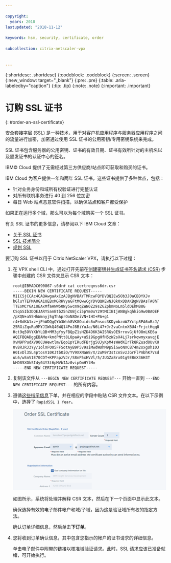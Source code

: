 ```yaml
---

copyright:
  years: 2018
lastupdated: "2018-11-12"

keywords: hsm, security, certificate, order

subcollection: citrix-netscaler-vpx


---
```


{:shortdesc: .shortdesc}
{:codeblock: .codeblock}
{:screen: .screen}
{:new_window: target="_blank"}
{:pre: .pre}
{:table: .aria-labeledby="caption"}
{:tip: .tip}
{:note: .note}
{:important: .important}

# 订购 SSL 证书
{: #order-an-ssl-certificate}

安全套接字层 (SSL) 是一种技术，用于对客户机应用程序与服务器应用程序之间的流量进行加密，加密通过使用 SSL 证书的公用密钥/专用密钥系统来完成。

SSL 证书包含服务器的公用密钥、证书的有效日期、证书有效所针对的主机名以及颁发证书的认证中心的签名。

IBM© Cloud 提供了无需经过第三方供应商/站点即可获取和购买的证书。

IBM Cloud 为客户提供一年和两年 SSL 证书，这些证书提供了多种优点，包括：

* 针对业务身份和域所有权验证进行完整认证
* 对所有联机事务进行 40 到 256 位加密
* 每日 Web 站点恶意软件扫描，以确保站点和客户都受保护

如果正在运行多个域，那么可以为每个域购买一个 SSL 证书。

有关 SSL 证书的更多信息，请参阅以下 IBM Cloud 文章：

* [关于 SSL 证书](/docs/infrastructure/ssl-certificates?topic=ssl-certificates-about-ssl-certificates)
* [SSL 技术简介](/docs/infrastructure/ssl-certificates?topic=ssl-certificates-introduction-to-ssl-technology)
* [规划 SSL](/docs/infrastructure/ssl-certificates?topic=ssl-certificates-planning-for-ssl)


要订购 SSL 证书以用于 Citrix NetScaler VPX，请执行以下过程：

1.	在 VPX shell CLI 中，通过打开先前在[创建密钥并生成证书签名请求 (CSR)](/docs/infrastructure/citrix-netscaler-vpx?topic=citrix-netscaler-vpx-create-keys-and-generate-the-certificate-signing-request-csr-) 步骤中创建的 CSR 文件来显示 CSR 文本：

	```
	root@IBMADC690867-s6dr# cat certreqnss6dr.csr
	-----BEGIN NEW CERTIFICATE REQUEST-----
	MIIC5jCCAc4CAQAwgaAxCzAJBgNVBAYTMRcwFQYDVQQIEw5Ob3J0aCBDYXJv
	bGluYTEPMA0GA1UEBxMGRHVyaGFtMQwwCgYDVQQKEwNJQk0xDDAKBgNVBAsTA0hT
	TTEoMCYGA1UEAxMfaHNW50Ny5wcm9qZWN0Z29sZGZpbmNoLm5ldDEhMB8G
	CSqGSIb3DQEJARYSanBtb25nZUBjci5pYm0uY29tMIIBIjANBgkqhkiG9w0BAQEF
	/pXQN+a55HhWmnyj5gThAprOoN8DeiVN+1HI+PA+g1
	r4+8dKA1xz+jPhWDQgQYb3Wnh8VK8Ouids6uFnsoc3KDymbzoWZYctp8PA6uBzJ/
	25RGiZquRu9MYJIWkQ46WQ14PoJ8BiYuJa/N6L47+Jr2vaCntmXBU4rFrjctHqq8
	Hct9q5OVYXbYLQB+MM3gYyyFBQpZ1sHZD4D6K3AISRGsOE9rrovGjUfO8mLKE6a
	AQEFBQADggEBAMe+kmdPNtt8LOpaAy+u5i9GpgHfH5zW2sX4Lj7srkqwmyxavqjE
	XvM9PPudXV9OCUWewtlm/Eqo1pYIRudFBrjg5UJyKpM4sWWdKIrTk8RZusdOUvKU
	0vBRJRJ3Yy/1olXFO05FFSotAyB9P5v9siMwdWUhM9pSiGwoNXCB74m2sxgUh10J
	H0IvDl3SL4ptosV10KJtbOiO/YV9XXNaW8/X/2uM9Y3stcnSvzJGrFlPmbhK7Vsd
	uL6/wSnV1E70CDT+KPPapzVJr/S8nP5xHVVl/5/JUGZa8rx01g9EBmX36H3T
	kHD85XOkSI4y04Y3t6pMVbIAz0vipOmHYlM=
	-----END NEW CERTIFICATE REQUEST-----
	```

2.	复制该文件从 `---BEGIN NEW CERTIFICATE REQUEST---` 开始一直到 `---END NEW CERTIFICATE REQUEST---` 的所有内容。

3.	遵循[这些指示信息](/docs/infrastructure/ssl-certificates?topic=ssl-certificates-getting-started-tutorial#ordering-ssl-certificates)下单，并在相应的字段中粘贴 CSR 文件文本。在以下示例中，选择了 `RapidSSL 1 Year`。

	<img src="images/5-Order-Certificate_1.png" alt="图样" style="width: 550px;"/>

	如图所示，系统将处理并解释 CSR 文本，然后在下一个页面中显示此文本。

	确保选择有效的电子邮件帐户和域/子域，因为这是验证域所有权的指定方法。

	确认订单详细信息，然后单击**下订单**。

4. 您将收到订单确认信息，其中包含您指示的帐户的证书请求的详细信息。

	单击电子邮件中附带的链接以核准域验证请求。此时，SSL 请求应该已准备就绪，可开始执行。
